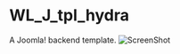 # WL_J_tpl_hydra
A Joomla! backend template.
![ScreenShot](https://cdn.pixabay.com/photo/2015/03/26/09/47/sky-690293_960_720.jpg)
